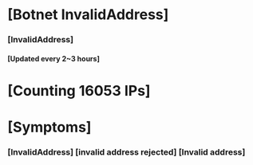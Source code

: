 # [Botnet InvalidAddress]
### [InvalidAddress]
#### [Updated every 2~3 hours]

# [Counting 16053 IPs]

# [Symptoms] 

###   [InvalidAddress] [invalid address rejected] [Invalid address]
